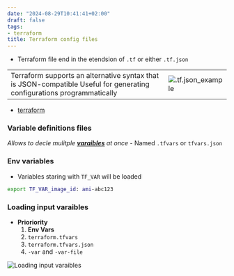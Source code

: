 ```yaml
---
date: "2024-08-29T10:41:41+02:00"
draft: false
tags:
- terraform
title: Terraform config files
---
```


-   Terraform file end in the etendsion of `.tf` or either `.tf.json`

|                                                                                                                        |                                                                        |
|------------------------------------------------------------------------------------------------------------------------|------------------------------------------------------------------------|
| Terraform supports an alternative syntax that is JSON-compatible Useful for generating configurations programmatically | ![.tf.json_example](/Notes/terraform_language_json_example_visual.png) |

-   [terraform](/Notes/posts/cloud/terraform/terraform)

### Variable definitions files

*Allows to decle mulitple
**[varaibles](/Notes/posts/cloud/terraform/terraform.md#varaibles)** at
once* - Named `.tfvars` or `tfvars.json`

### Env variables

-   Variables staring with `TF_VAR` will be loaded

``` bash
export TF_VAR_image_id: ami-abc123
```

### Loading input varaibles

-   **Prioriority**
    1.  **Env Vars**
    2.  `terraform.tfvars`
    3.  `terraform.tfvars.json`
    4.  `-var` and `-var-file`

![Loading input varaibles](/Notes/loading_input_varaibles_visual.png)

